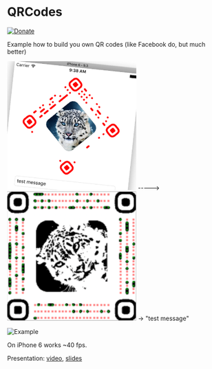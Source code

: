 # QRCodes 
[![Donate](https://img.shields.io/badge/Donate-PayPal-blue.svg)](https://paypal.me/gralexdev)

Example how to build you own QR codes (like Facebook do, but much better)

<img src="demo_images/recognize_qr.png" width=300px>  -----> <img src="demo_images/parse_qr.png" width=300px> -> "test message"


![Example](/demo_images/example.gif?raw=true "Example")

On iPhone 6 works ~40 fps.

Presentation: [video](https://youtu.be/77TUO-IZmco), [slides](https://docs.google.com/presentation/d/1DnQUiRQfWjpuvgDIHeuLvMCu8T2i7dvCLLhA81MNGKw/edit?usp=sharing)
